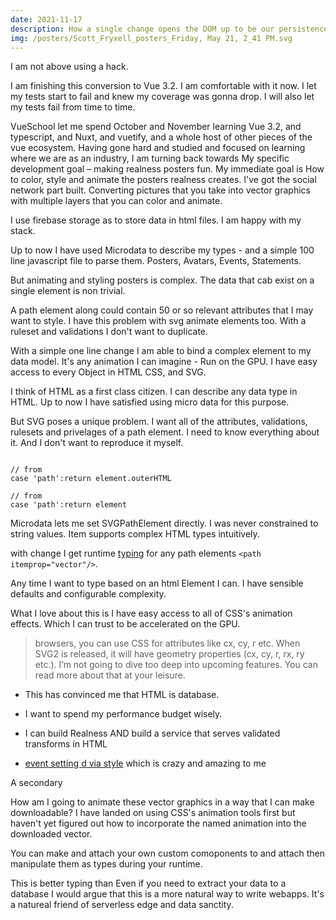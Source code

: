 ```yaml
---
date: 2021-11-17
description: How a single change opens the DOM up to be our persistence hero
img: /posters/Scott_Fryxell_posters_Friday, May 21, 2_41 PM.svg
---
```


I am not above using a hack.

I am finishing this conversion to Vue 3.2. I am comfortable with it now. I let my tests start to fail and knew my coverage was gonna drop. I will also let my tests fail from time to time.

VueSchool let me spend October and November learning Vue 3.2, and typescript, and Nuxt, and vuetify, and a whole host of other pieces of the vue ecosystem. Having gone hard and studied and focused on learning where we are as an industry, I am turning back towards My specific development goal – making realness posters fun. My immediate goal is How to color, style and animate the posters realness creates. I've got the social network part built. Converting pictures that you take into vector graphics with multiple layers that you can color and animate.

I use firebase storage as to store data in html files. I am happy with my stack.

Up to now I have used Microdata to describe my types - and a simple 100 line javascript file to parse them. Posters, Avatars, Events, Statements.

But animating and styling posters is complex. The data that cab exist on a single element is non trivial.

A path element along could contain 50 or so relevant attributes that I may want to style. I have this problem with svg animate elements too. With a ruleset and validations I don't want to duplicate.

With a simple one line change I am able to bind a complex element to my data model. It's any animation I can imagine - Run on the GPU. I have easy access to every Object in HTML CSS, and SVG.

I think of HTML as a first class citizen. I can describe any data type in HTML. Up to now I have satisfied using micro data for this purpose.

But SVG poses a unique problem. I want all of the attributes, validations, rulesets and privelages of a path element. I need to know everything about it. And I don't want to reproduce it myself.


```

// from
case 'path':return element.outerHTML

// from
case 'path':return element

```


Microdata lets me set SVGPathElement directly. I was never constrained to string values. Item supports complex HTML types intuitively.

with change I get runtime [typing](https://www.motiontricks.com/creating-dynamic-svg-elements-with-javascript/) for any path elements `<path itemprop="vector"/>`.

Any time I want to type based on an html Element I can. I have sensible defaults and configurable complexity.

What I love about this is I have easy access to all of CSS's animation effects. Which I can trust to be accelerated on the GPU.

> browsers, you can use CSS for attributes like cx, cy, r etc. When SVG2 is released, it will have geometry properties (cx, cy, r, rx, ry etc.). I’m not going to dive too deep into upcoming features. You can read more about that at your leisure.

- This has convinced me that HTML is database.
- I want to spend my performance budget wisely.
- I can build Realness AND build a service that serves validated transforms in HTML

- [event setting d via style](https://developer.mozilla.org/en-US/docs/Web/CSS/path) which is crazy and amazing to me


A secondary

How am I going to animate these vector graphics in a way that I can make downloadable? I have landed on using CSS's animation tools first but haven't yet figured out how to incorporate the named animation into the downloaded vector.




You can make and attach your own custom comoponents to and attach then manipulate them as types during your runtime.

This is better typing than Even if you need to extract your data to a database I would argue that this is a more natural way to write webapps. It's a natureal friend of serverless edge and data sanctity.
